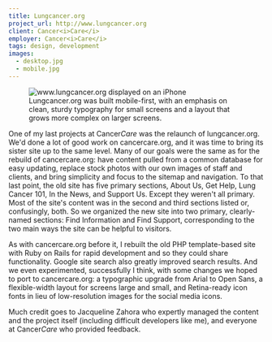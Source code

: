 ```yaml
---
title: Lungcancer.org
project_url: http://www.lungcancer.org
client: Cancer<i>Care</i>
employer: Cancer<i>Care</i>
tags: design, development
images:
  - desktop.jpg
  - mobile.jpg
---
```


<figure class="right bleed">
  <img src="http://cloud.stevegrossi.com/work/lungcancer_mobile.jpg" alt="www.lungcancer.org displayed on an iPhone">
  <figcaption>Lungcancer.org was built mobile-first, with an emphasis on clean, sturdy typography for small screens and a layout that grows more complex on larger screens.</figcaption>
</figure>

One of my last projects at Cancer<i>Care</i> was the relaunch of lungcancer.org. We'd done a lot of good work on cancercare.org, and it was time to bring its sister site up to the same level. Many of our goals were the same as for the rebuild of cancercare.org: have content pulled from a common database for easy updating, replace stock photos with our own images of staff and clients, and bring simplicity and focus to the sitemap and navigation. To that last point, the old site has five primary sections, About Us, Get Help, Lung Cancer 101, In the News, and Support Us. Except they weren't all primary. Most of the site's content was in the second and third sections listed or, confusingly, both. So we organized the new site into two primary, clearly-named sections: Find Information and Find Support, corresponding to the two main ways the site can be helpful to visitors.

As with cancercare.org before it, I rebuilt the old PHP template-based site with Ruby on Rails for rapid development and so they could share functionality. Google site search also greatly improved search results. And we even experimented, successfully I think, with some changes we hoped to port to cancercare.org: a typographic upgrade from Arial to Open Sans, a flexible-width layout for screens large and small, and Retina-ready icon fonts in lieu of low-resolution images for the social media icons.

Much credit goes to Jacqueline Zahora who expertly managed the content and the project itself (including difficult developers like me), and everyone at Cancer<i>Care</i> who provided feedback.
